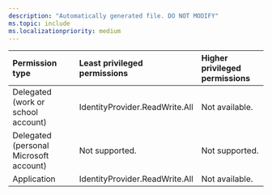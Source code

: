```yaml
---
description: "Automatically generated file. DO NOT MODIFY"
ms.topic: include
ms.localizationpriority: medium
---
```


|Permission type|Least privileged permissions|Higher privileged permissions|
|:---|:---|:---|
|Delegated (work or school account)|IdentityProvider.ReadWrite.All|Not available.|
|Delegated (personal Microsoft account)|Not supported.|Not supported.|
|Application|IdentityProvider.ReadWrite.All|Not available.|

